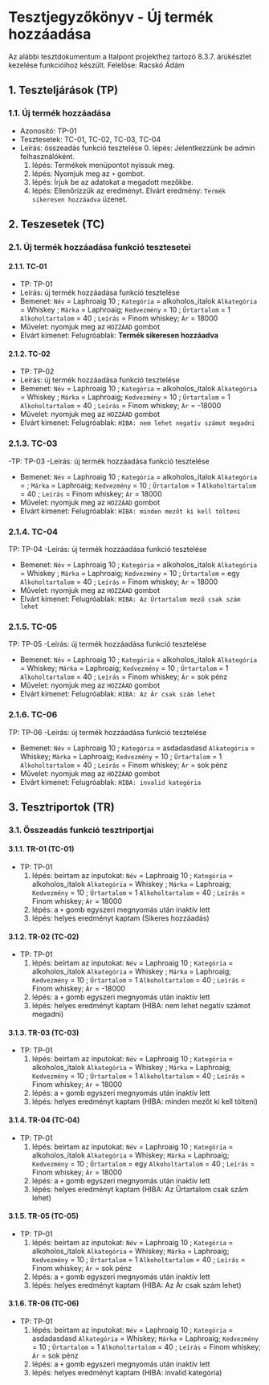 # Tesztjegyzőkönyv - Új termék hozzáadása

Az alábbi tesztdokumentum a Italpont projekthez tartozó  8.3.7. árúkészlet kezelése funkcióihoz készült. Felelőse: Racskó Ádám 

## 1. Teszteljárások (TP)

### 1.1. Új termék hozzáadása 
- Azonosító: TP-01
- Tesztesetek: TC-01, TC-02, TC-03, TC-04
- Leírás: összeadás funkció tesztelése
    0. lépés: Jelentkezzünk be admin felhasználóként.
    1. lépés: Termékek menüpontot nyissuk meg.
    2. lépés: Nyomjuk meg az `+` gombot.
    3. lépés: Írjuk be az adatokat a megadott mezőkbe.
    4. lépés: Ellenőrizzük az eredményt. Elvárt eredmény: `Termék sikeresen hozzáadva` üzenet.

## 2. Teszesetek (TC)

### 2.1. Új termék hozzáadása funkció tesztesetei

#### 2.1.1. TC-01
- TP: TP-01
- Leírás: új termék hozzáadása funkció tesztelése 
- Bemenet: 
`Név` = Laphroaig 10 ; 
`Kategória` = alkoholos_italok
`Alkategória` = Whiskey ; 
`Márka` = Laphroaig;
`Kedvezmény` = 10 ; 
`Űrtartalom` = 1
`Alkoholtartalom` = 40 ; 
`Leírás` = Finom whiskey;
`Ár` = 18000 
- Művelet: nyomjuk meg az `HOZZÁAD` gombot 
- Elvárt kimenet: Felugróablak: **Termék sikeresen hozzáadva**

#### 2.1.2. TC-02
- TP: TP-02
- Leírás: új termék hozzáadása funkció tesztelése 
- Bemenet: 
`Név` = Laphroaig 10 ; 
`Kategória` = alkoholos_italok
`Alkategória` = Whiskey ; 
`Márka` = Laphroaig;
`Kedvezmény` = 10 ; 
`Űrtartalom` = 1
`Alkoholtartalom` = 40 ; 
`Leírás` = Finom whiskey;
`Ár` = -18000 
- Művelet: nyomjuk meg az `HOZZÁAD` gombot 
- Elvárt kimenet: Felugróablak: `HIBA: nem lehet negatív számot megadni`

### 2.1.3. TC-03
-TP: TP-03
-Leírás: új termék hozzáadása funkció tesztelése
- Bemenet: 
`Név` = Laphroaig 10 ; 
`Kategória` = alkoholos_italok
`Alkategória` =  ; 
`Márka` = Laphroaig;
`Kedvezmény` = 10 ; 
`Űrtartalom` = 1
`Alkoholtartalom` = 40 ; 
`Leírás` = Finom whiskey;
`Ár` = 18000 
- Művelet: nyomjuk meg az `HOZZÁAD` gombot 
- Elvárt kimenet: Felugróablak: `HIBA: minden mezőt ki kell tölteni`

### 2.1.4. TC-04
TP: TP-04
-Leírás: új termék hozzáadása funkció tesztelése
- Bemenet: 
`Név` = Laphroaig 10 ; 
`Kategória` = alkoholos_italok
`Alkategória` = Whiskey ; 
`Márka` = Laphroaig;
`Kedvezmény` = 10 ; 
`Űrtartalom` = egy
`Alkoholtartalom` = 40 ; 
`Leírás` = Finom whiskey;
`Ár` = 18000 
- Művelet: nyomjuk meg az `HOZZÁAD` gombot 
- Elvárt kimenet: Felugróablak: `HIBA: Az Űrtartalom mező csak szám lehet `

### 2.1.5. TC-05
TP: TP-05
-Leírás: új termék hozzáadása funkció tesztelése
- Bemenet: 
`Név` = Laphroaig 10 ; 
`Kategória` = alkoholos_italok
`Alkategória` =  Whiskey; 
`Márka` = Laphroaig;
`Kedvezmény` = 10 ; 
`Űrtartalom` = 1
`Alkoholtartalom` = 40 ; 
`Leírás` = Finom whiskey;
`Ár` = sok pénz 
- Művelet: nyomjuk meg az `HOZZÁAD` gombot 
- Elvárt kimenet: Felugróablak: `HIBA: Az Ár csak szám lehet `

### 2.1.6. TC-06
TP: TP-06
-Leírás: új termék hozzáadása funkció tesztelése
- Bemenet: 
`Név` = Laphroaig 10 ; 
`Kategória` = asdadasdasd
`Alkategória` =  Whiskey; 
`Márka` = Laphroaig;
`Kedvezmény` = 10 ; 
`Űrtartalom` = 1
`Alkoholtartalom` = 40 ; 
`Leírás` = Finom whiskey;
`Ár` = sok pénz 
- Művelet: nyomjuk meg az `HOZZÁAD` gombot 
- Elvárt kimenet: Felugróablak: `HIBA: invalid kategória `


## 3. Tesztriportok (TR)

### 3.1. Összeadás funkció tesztriportjai

#### 3.1.1. TR-01 (TC-01)
- TP: TP-01
    1. lépés: beírtam az inputokat:
`Név` = Laphroaig 10 ; 
`Kategória` = alkoholos_italok
`Alkategória` = Whiskey ; 
`Márka` = Laphroaig;
`Kedvezmény` = 10 ; 
`Űrtartalom` = 1
`Alkoholtartalom` = 40 ; 
`Leírás` = Finom whiskey;
`Ár` = 18000 
    3. lépés: a `+` gomb egyszeri megnyomás után inaktív lett
    4. lépés: helyes eredményt kaptam (Sikeres hozzáadás)
    

#### 3.1.2. TR-02 (TC-02)
- TP: TP-01
     1. lépés: beírtam az inputokat:
`Név` = Laphroaig 10 ; 
`Kategória` = alkoholos_italok
`Alkategória` =  Whiskey ; 
`Márka` = Laphroaig;
`Kedvezmény` = 10 ; 
`Űrtartalom` = 1
`Alkoholtartalom` = 40 ; 
`Leírás` = Finom whiskey;
`Ár` = -18000 
    3. lépés: a `+` gomb egyszeri megnyomás után inaktív lett
    4. lépés: helyes eredményt kaptam (HIBA: nem lehet negatív számot megadni)

#### 3.1.3. TR-03 (TC-03)
- TP: TP-01
     1. lépés: beírtam az inputokat:
`Név` = Laphroaig 10 ; 
`Kategória` = alkoholos_italok
`Alkategória` = Whiskey ; 
`Márka` = Laphroaig;
`Kedvezmény` = 10 ; 
`Űrtartalom` = 1
`Alkoholtartalom` = 40 ; 
`Leírás` = Finom whiskey;
`Ár` = 18000 
    3. lépés: a `+` gomb egyszeri megnyomás után inaktív lett
    4. lépés: helyes eredményt kaptam (HIBA: minden mezőt ki kell tölteni)

#### 3.1.4. TR-04 (TC-04)
- TP: TP-01
     1. lépés: beírtam az inputokat:
`Név` = Laphroaig 10 ; 
`Kategória` = alkoholos_italok
`Alkategória` =  Whiskey; 
`Márka` = Laphroaig;
`Kedvezmény` = 10 ; 
`Űrtartalom` = egy
`Alkoholtartalom` = 40 ; 
`Leírás` = Finom whiskey;
`Ár` = 18000 
    3. lépés: a `+` gomb egyszeri megnyomás után inaktív lett
    4. lépés: helyes eredményt kaptam (HIBA: Az Űrtartalom csak szám lehet)

#### 3.1.5. TR-05 (TC-05)
- TP: TP-01
     1. lépés: beírtam az inputokat:
`Név` = Laphroaig 10 ; 
`Kategória` = alkoholos_italok
`Alkategória` =  Whiskey; 
`Márka` = Laphroaig;
`Kedvezmény` = 10 ; 
`Űrtartalom` = 1
`Alkoholtartalom` = 40 ; 
`Leírás` = Finom whiskey;
`Ár` = sok pénz 
    3. lépés: a `+` gomb egyszeri megnyomás után inaktív lett
    4. lépés: helyes eredményt kaptam (HIBA: Az Ár csak szám lehet)

#### 3.1.6. TR-06 (TC-06)
- TP: TP-01
     1. lépés: beírtam az inputokat:
`Név` = Laphroaig 10 ; 
`Kategória` = asdadasdasd
`Alkategória` =  Whiskey; 
`Márka` = Laphroaig;
`Kedvezmény` = 10 ; 
`Űrtartalom` = 1
`Alkoholtartalom` = 40 ; 
`Leírás` = Finom whiskey;
`Ár` = sok pénz 
    3. lépés: a `+` gomb egyszeri megnyomás után inaktív lett
    4. lépés: helyes eredményt kaptam (HIBA: invalid kategória)